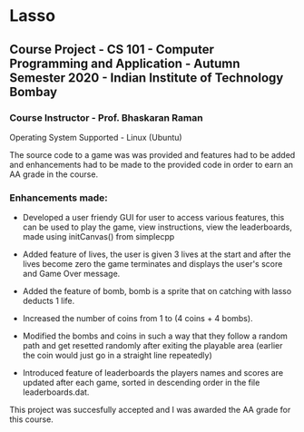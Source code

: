 # Lasso

## Course Project - CS 101 - Computer Programming and Application - Autumn Semester 2020 - Indian Institute of Technology Bombay 
### Course Instructor - Prof. Bhaskaran Raman 

Operating System Supported - Linux (Ubuntu)

The source code to a game was was provided and features had to be added and enhancements had to be made to the provided code in order to earn an AA grade in the course.

### Enhancements made:

- Developed a user friendy GUI for user to access various features, this can be used to play the game, view instructions, view the leaderboards, made using initCanvas() from simplecpp

- Added feature of lives, the user is given 3 lives at the start and after the lives become zero the game terminates and displays the user's score and Game Over message.

- Added the feature of bomb, bomb is a sprite that on catching with lasso deducts 1 life.

- Increased the number of coins from 1 to (4 coins + 4 bombs).

- Modified the bombs and coins in such a way that they follow a random path and get resetted randomly after exiting the playable area (earlier the coin would just go in a straight line repeatedly)

- Introduced feature of leaderboards the players names and scores are updated after each game, sorted in descending order in the file leaderboards.dat.

This project was succesfully accepted and I was awarded the AA grade for this course.
